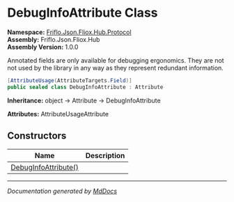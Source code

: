 ﻿<!--  
  <auto-generated>   
    The contents of this file were generated by a tool.  
    Changes to this file may be list if the file is regenerated  
  </auto-generated>   
-->

# DebugInfoAttribute Class

**Namespace:** [Friflo.Json.Fliox.Hub.Protocol](../index.md)  
**Assembly:** Friflo.Json.Fliox.Hub  
**Assembly Version:** 1.0.0

Annotated fields are only available for debugging ergonomics. They are not not used by the library in any way as they represent redundant information.

```csharp
[AttributeUsage(AttributeTargets.Field)]
public sealed class DebugInfoAttribute : Attribute
```

**Inheritance:** object → Attribute → DebugInfoAttribute

**Attributes:** AttributeUsageAttribute

## Constructors

| Name                                          | Description |
| --------------------------------------------- | ----------- |
| [DebugInfoAttribute()](constructors/index.md) |             |

___

*Documentation generated by [MdDocs](https://github.com/ap0llo/mddocs)*
